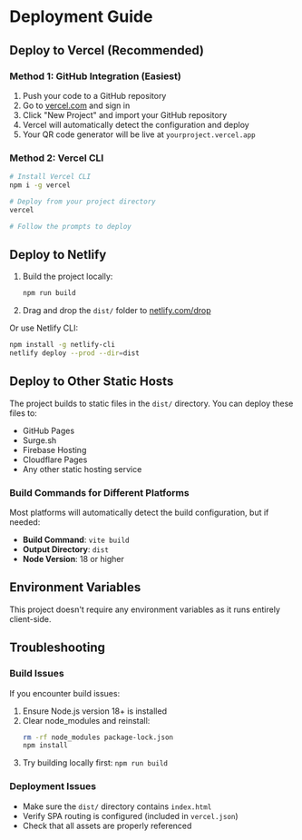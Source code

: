 # Deployment Guide

## Deploy to Vercel (Recommended)

### Method 1: GitHub Integration (Easiest)

1. Push your code to a GitHub repository
2. Go to [vercel.com](https://vercel.com) and sign in
3. Click "New Project" and import your GitHub repository
4. Vercel will automatically detect the configuration and deploy
5. Your QR code generator will be live at `yourproject.vercel.app`

### Method 2: Vercel CLI

```bash
# Install Vercel CLI
npm i -g vercel

# Deploy from your project directory
vercel

# Follow the prompts to deploy
```

## Deploy to Netlify

1. Build the project locally:
   ```bash
   npm run build
   ```

2. Drag and drop the `dist/` folder to [netlify.com/drop](https://netlify.com/drop)

Or use Netlify CLI:
```bash
npm install -g netlify-cli
netlify deploy --prod --dir=dist
```

## Deploy to Other Static Hosts

The project builds to static files in the `dist/` directory. You can deploy these files to:

- GitHub Pages
- Surge.sh
- Firebase Hosting
- Cloudflare Pages
- Any other static hosting service

### Build Commands for Different Platforms

Most platforms will automatically detect the build configuration, but if needed:

- **Build Command**: `vite build`
- **Output Directory**: `dist`
- **Node Version**: 18 or higher

## Environment Variables

This project doesn't require any environment variables as it runs entirely client-side.

## Troubleshooting

### Build Issues

If you encounter build issues:

1. Ensure Node.js version 18+ is installed
2. Clear node_modules and reinstall:
   ```bash
   rm -rf node_modules package-lock.json
   npm install
   ```
3. Try building locally first: `npm run build`

### Deployment Issues

- Make sure the `dist/` directory contains `index.html`
- Verify SPA routing is configured (included in `vercel.json`)
- Check that all assets are properly referenced